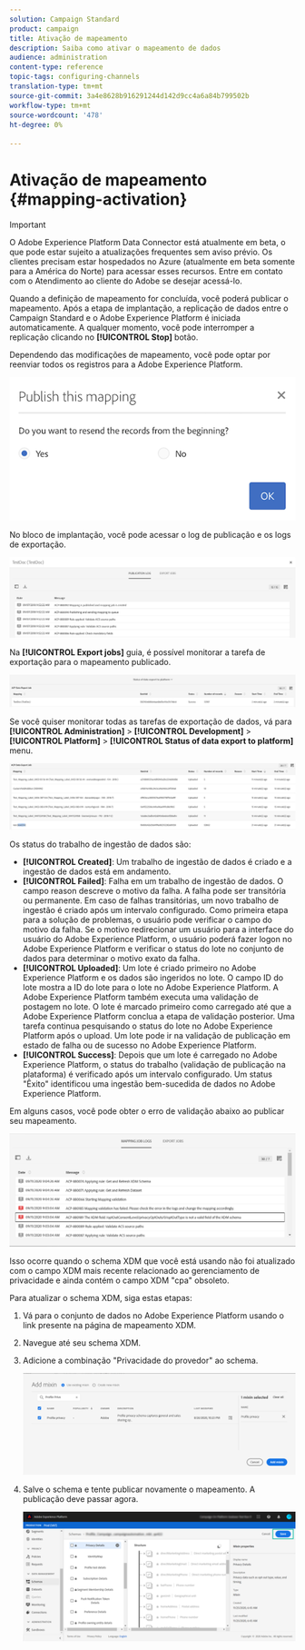 ```yaml
---
solution: Campaign Standard
product: campaign
title: Ativação de mapeamento
description: Saiba como ativar o mapeamento de dados
audience: administration
content-type: reference
topic-tags: configuring-channels
translation-type: tm+mt
source-git-commit: 3a4e8628b916291244d142d9cc4a6a84b799502b
workflow-type: tm+mt
source-wordcount: '478'
ht-degree: 0%

---
```



# Ativação de mapeamento {#mapping-activation}

>[!IMPORTANT]
>
>O Adobe Experience Platform Data Connector está atualmente em beta, o que pode estar sujeito a atualizações frequentes sem aviso prévio. Os clientes precisam estar hospedados no Azure (atualmente em beta somente para a América do Norte) para acessar esses recursos. Entre em contato com o Atendimento ao cliente do Adobe se desejar acessá-lo.

Quando a definição de mapeamento for concluída, você poderá publicar o mapeamento. Após a etapa de implantação, a replicação de dados entre o Campaign Standard e o Adobe Experience Platform é iniciada automaticamente. A qualquer momento, você pode interromper a replicação clicando no **[!UICONTROL Stop]** botão.

Dependendo das modificações de mapeamento, você pode optar por reenviar todos os registros para a Adobe Experience Platform.

![](assets/aep_publishmapping.png)

No bloco de implantação, você pode acessar o log de publicação e os logs de exportação.

![](assets/aep_publog.png)

Na **[!UICONTROL Export jobs]** guia, é possível monitorar a tarefa de exportação para o mapeamento publicado.

![](assets/aep_jobstatus.png)

Se você quiser monitorar todas as tarefas de exportação de dados, vá para **[!UICONTROL Administration]** > **[!UICONTROL Development]** > **[!UICONTROL Platform]** > **[!UICONTROL Status of data export to platform]** menu.

![](assets/aep_statusmapping.png)

Os status do trabalho de ingestão de dados são:

* **[!UICONTROL Created]**: Um trabalho de ingestão de dados é criado e a ingestão de dados está em andamento.
* **[!UICONTROL Failed]**: Falha em um trabalho de ingestão de dados. O campo reason descreve o motivo da falha. A falha pode ser transitória ou permanente. Em caso de falhas transitórias, um novo trabalho de ingestão é criado após um intervalo configurado. Como primeira etapa para a solução de problemas, o usuário pode verificar o campo do motivo da falha. Se o motivo redirecionar um usuário para a interface do usuário do Adobe Experience Platform, o usuário poderá fazer logon no Adobe Experience Platform e verificar o status do lote no conjunto de dados para determinar o motivo exato da falha.
* **[!UICONTROL Uploaded]**: Um lote é criado primeiro no Adobe Experience Platform e os dados são ingeridos no lote. O campo ID do lote mostra a ID do lote para o lote no Adobe Experience Platform. A Adobe Experience Platform também executa uma validação de postagem no lote. O lote é marcado primeiro como carregado até que a Adobe Experience Platform conclua a etapa de validação posterior. Uma tarefa continua pesquisando o status do lote no Adobe Experience Platform após o upload. Um lote pode ir na validação de publicação em estado de falha ou de sucesso no Adobe Experience Platform.
* **[!UICONTROL Success]**: Depois que um lote é carregado no Adobe Experience Platform, o status do trabalho (validação de publicação na plataforma) é verificado após um intervalo configurado. Um status &quot;Êxito&quot; identificou uma ingestão bem-sucedida de dados no Adobe Experience Platform.

Em alguns casos, você pode obter o erro de validação abaixo ao publicar seu mapeamento.

![](assets/aep_datamapping_ccpa.png)

Isso ocorre quando o schema XDM que você está usando não foi atualizado com o campo XDM mais recente relacionado ao gerenciamento de privacidade e ainda contém o campo XDM &quot;cpa&quot; obsoleto.

Para atualizar o schema XDM, siga estas etapas:

1. Vá para o conjunto de dados no Adobe Experience Platform usando o link presente na página de mapeamento XDM.

1. Navegue até seu schema XDM.

1. Adicione a combinação &quot;Privacidade do provedor&quot; ao schema.

   ![](assets/aep_datamapping_privacyfield.png)

1. Salve o schema e tente publicar novamente o mapeamento. A publicação deve passar agora.

   ![](assets/aep_save_mapping.png)
